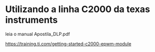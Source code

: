 # Utilizando a linha C2000 da texas instruments

leia o manual Apostila_DLP.pdf

https://training.ti.com/getting-started-c2000-epwm-module
